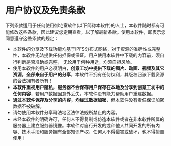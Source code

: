 # **用户协议及免责条款**
下列条款适用于任何使用御宅室软件(以下简称本软件)的人士，本软件随时都有可能修改这些条款，因此建议您定期查看，以了解最新条款。使用本软件，即表示您同意遵守这些条款的规定：
- 本软件的分享及下载功能均基于IPFS分布式网络，对于资源的准确性或完整性，本软件无法提供任何担保或保证。用户使用本软件中下载的内容前，须自行判断是否准确或完整， 无论用于何种用途，均须自担风险。
- 使用本软件的用户必须明白，**创意工坊中提供下载的图片、动画、视频及其它资源，全部来自于用户的分享**，本软件不拥有任何权利，其版权归该下载资源的合法拥有者所有！
- **本软件重视用户隐私，服务器不会保存用户保存在本地及分享到创意工坊中的任何内容**，若用户数据因意外丢失，本软件没有能力帮助用户重建数据。
- **通过本软件保存及分享的内容，均经过数据加密**，但本软件没有责任保证加密数据不被破解。
- 请勿使用本软件分享司法地区法律法规所禁止的内容。
- 未经本软件的明确许可，任何人不得复制或仿造本软件或者在非本软件所属的服务器上建立服务器镜像。本软件对自行开发的或和他人共同开发的所有内容、技术手段和服务拥有全部知识产权，任何人不得侵害或破坏，也不得擅自使用！
